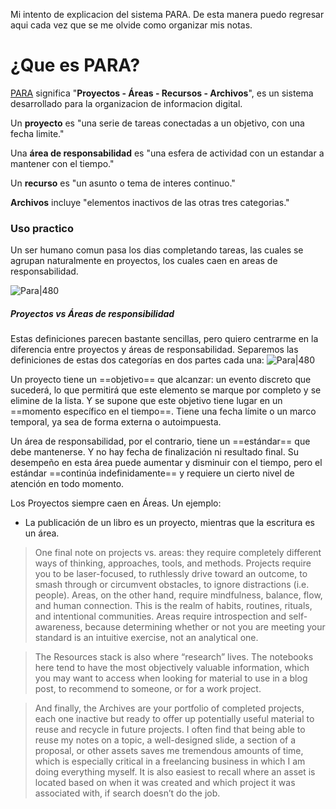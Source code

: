 Mi intento de explicacion del sistema PARA.
De esta manera puedo regresar aqui cada vez que se me olvide como organizar mis notas.

# ¿Que es PARA?
[PARA](https://fortelabs.co/blog/para/) significa "**Proyectos - Áreas - Recursos - Archivos**", 
es un sistema desarrollado para la organizacion de informacion digital.

Un **proyecto** es "una serie de tareas conectadas a un objetivo, con una fecha limite."

Una **área de responsabilidad** es "una esfera de actividad con un estandar a mantener con el tiempo."

Un **recurso** es "un asunto o tema de interes continuo."

**Archivos** incluye "elementos inactivos de las otras tres categorias."

### Uso practico

Un ser humano comun pasa los dias completando tareas, las cuales se agrupan naturalmente en proyectos, los cuales caen en areas de responsabilidad.

![Para|480](https://i2.wp.com/cdn-images-1.medium.com/max/800/1*fmPLJLQEainUZG8TF1PSIA.jpeg?w=900&ssl=1)

##### Proyectos vs Áreas de responsibilidad

Estas definiciones parecen bastante sencillas, pero quiero centrarme en la diferencia entre proyectos y áreas de responsabilidad.
Separemos las definiciones de estas dos categorías en dos partes cada una:
![Para|480](https://i0.wp.com/cdn-images-1.medium.com/max/800/1*eojTu3-9xxnc8QwfjW4gYQ.jpeg?w=900&ssl=1)

Un proyecto tiene un ==objetivo== que alcanzar: un evento discreto que sucederá, lo que permitirá que este elemento se marque por completo y se elimine de la lista.
Y se supone que este objetivo tiene lugar en un ==momento específico en el tiempo==. Tiene una fecha límite o un marco temporal, ya sea de forma externa o autoimpuesta.

Un área de responsabilidad, por el contrario, tiene un ==estándar== que debe mantenerse. Y no hay fecha de finalización ni resultado final.
Su desempeño en esta área puede aumentar y disminuir con el tiempo, pero el estándar ==continúa indefinidamente== y requiere un cierto nivel de atención en todo momento.

Los Proyectos siempre caen en Áreas. Un ejemplo:
- La publicación de un libro es un proyecto, mientras que la escritura es un área.

>One final note on projects vs. areas: they require completely different ways of thinking, approaches, tools, and methods. Projects require you to be laser-focused, to ruthlessly drive toward an outcome, to smash through or circumvent obstacles, to ignore distractions (i.e. people). Areas, on the other hand, require mindfulness, balance, flow, and human connection. This is the realm of habits, routines, rituals, and intentional communities. Areas require introspection and self-awareness, because determining whether or not you are meeting your standard is an intuitive exercise, not an analytical one.

>The Resources stack is also where “research” lives. The notebooks here tend to have the most objectively valuable information, which you may want to access when looking for material to use in a blog post, to recommend to someone, or for a work project.

>And finally, the Archives are your portfolio of completed projects, each one inactive but ready to offer up potentially useful material to reuse and recycle in future projects. I often find that being able to reuse my notes on a topic, a well-designed slide, a section of a proposal, or other assets saves me tremendous amounts of time, which is especially critical in a freelancing business in which I am doing everything myself. It is also easiest to recall where an asset is located based on when it was created and which project it was associated with, if search doesn’t do the job.

